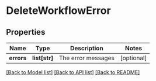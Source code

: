 # DeleteWorkflowError

## Properties
Name | Type | Description | Notes
------------ | ------------- | ------------- | -------------
**errors** | **list[str]** | The error messages | [optional] 

[[Back to Model list]](../README.md#documentation-for-models) [[Back to API list]](../README.md#documentation-for-api-endpoints) [[Back to README]](../README.md)


